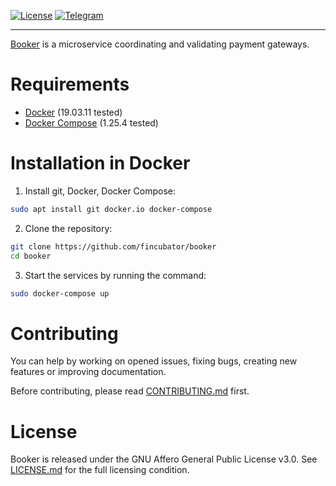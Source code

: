 [![License]][LICENSE.md]
[![Telegram]][Teletram join]

--------------------------------------------------------------------------------

[Booker][Teletram join] is a microservice coordinating and validating payment
gateways.

# Requirements
* [Docker] (19.03.11 tested)
* [Docker Compose] (1.25.4 tested)

# Installation in Docker
1. Install git, Docker, Docker Compose:
```bash
sudo apt install git docker.io docker-compose
```
2. Clone the repository:
```bash
git clone https://github.com/fincubator/booker
cd booker
```
3. Start the services by running the command:
```bash
sudo docker-compose up
```

# Contributing
You can help by working on opened issues, fixing bugs, creating new features or
improving documentation.

Before contributing, please read [CONTRIBUTING.md] first.

# License
Booker is released under the GNU Affero General Public License v3.0. See
[LICENSE.md] for the full licensing condition.

[License]: https://img.shields.io/github/license/fincubator/payment-gateway
[LICENSE.md]: LICENSE.md
[CONTRIBUTING.md]: CONTRIBUTING.md
[Telegram]: https://img.shields.io/badge/Telegram-fincubator-blue?logo=telegram
[Teletram join]: https://t.me/fincubator
[Docker]: https://www.docker.com
[Docker Compose]: https://www.docker.com
